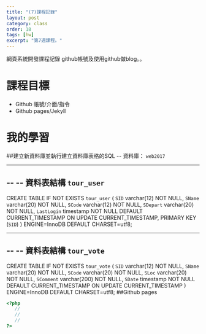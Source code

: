 ```yaml
---
title: "(7)課程記錄"
layout: post
category: class
order: 18
tags: [hw]
excerpt: "第7週課程。"
---
```

網頁系統開發課程記錄
github帳號及使用github做blog。。

# 課程目標
- Github 帳號/介面/指令
- Github pages/Jekyll

# 我的學習

##建立新資料庫並執行建立資料庫表格的SQL
-- 資料庫： `web2017`
-- --------------------------------------------------------
--
-- 資料表結構 `tour_user`
--
CREATE TABLE IF NOT EXISTS `tour_user` (
  `SID` varchar(12) NOT NULL,
  `SName` varchar(20) NOT NULL,
  `SCode` varchar(12) NOT NULL,
  `SDepart` varchar(20) NOT NULL,
  `LastLogin` timestamp NOT NULL DEFAULT CURRENT_TIMESTAMP ON UPDATE CURRENT_TIMESTAMP,
  PRIMARY KEY (`SID`)
) ENGINE=InnoDB DEFAULT CHARSET=utf8;
-- --------------------------------------------------------
--
-- 資料表結構 `tour_vote`
--
CREATE TABLE IF NOT EXISTS `tour_vote` (
  `SID` varchar(12) NOT NULL,
  `SName` varchar(20) NOT NULL,
  `SCode` varchar(20) NOT NULL,
  `SLoc` varchar(20) NOT NULL,
  `SComment` varchar(200) NOT NULL,
  `SDate` timestamp NOT NULL DEFAULT CURRENT_TIMESTAMP ON UPDATE CURRENT_TIMESTAMP
) ENGINE=InnoDB DEFAULT CHARSET=utf8;
##Github pages

```php
<?php
   //
   //
   //
?>
```


[1]: https://github.com/        "GitHub"
[2]: https://pages.github.com/  "GitHub Pages"
[3]: https://jekyllrb.com/      "Jekyll"
[4]: http://markdown.tw         "Markdown文件"
[5]: http://dillinger.io/       "Dillinger"








